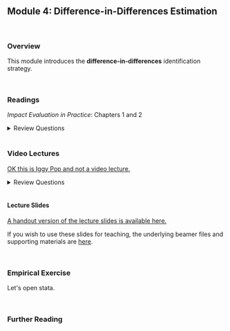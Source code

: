 ## Module 4: Difference-in-Differences Estimation

<br>

### Overview  
This module introduces the **difference-in-differences** identification strategy.  

<br>

### Readings
_Impact Evaluation in Practice_: Chapters 1 and 2  

<details><summary>Review Questions</summary>
  <br>
  <ol>
  <li>Insert review questions here. </li>
  </ol>
</details>

<br>

### Video Lectures  
[OK this is Iggy Pop and not a video lecture.](https://www.youtube.com/watch?v=-fWw7FE9tTo)   

<details><summary>Review Questions</summary>
  <br>
  <ol>
  <li>Insert review questions here. </li>
  </ol>
</details>

<br>


#### Lecture Slides

[A handout version of the lecture slides is available here.](https://pjakiela.github.io/ECON379/lectures/L4-DD1/ECON379-L4-DD1-PUBLIC.pdf)  

If you wish to use these slides for teaching, the underlying beamer files and supporting materials are [here](https://github.com/pjakiela/ECON379/tree/gh-pages/lectures/L4-DD1/).

<br>

### Empirical Exercise
Let's open stata.

<br>

### Further Reading

